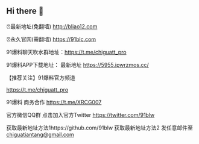 ## Hi there 👋

<!--
**91baoliaoABC/91baoliaoABC** is a ✨ _special_ ✨ repository because its `README.md` (this file) appears on your GitHub profile.

Here are some ideas to get you started:

- 🔭 I’m currently working on ...
- 🌱 I’m currently learning ...
- 👯 I’m looking to collaborate on ...
- 🤔 I’m looking for help with ...
- 💬 Ask me about ...
- 📫 How to reach me: ...
- 😄 Pronouns: ...
- ⚡ Fun fact: ...
-->


⏰最新地址(免翻墙) http://bliao12.com

⏰永久官网(需翻墙) https://91blc.com

91爆料聊天吹水群地址：https://t.me/chiguatt_pro

91爆料APP下载地址： 最新地址 https://5955.ipwrzmos.cc/

【推荐关注】91爆料官方频道

https://t.me/chiguatt_pro

91爆料 商务合作 https://t.me/XRCG007

官方微信QQ群 点击加入官方Twitter https://twitter.com/91blw

获取最新地址方法1https://github.com/91blw 获取最新地址方法2 发任意邮件至 chiguatiantang@gmail.com
